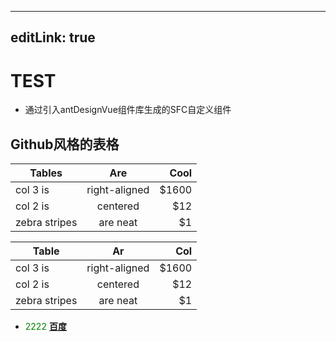 <!--
 * @Author: hali 13656691830@163.com
 * @Date: 2025-05-03 12:46:36
 * @LastEditors: hali 13656691830@163.com
 * @LastEditTime: 2025-05-14 21:11:02
 * @FilePath: \docs\src\test.md
 * @Description: 这是默认设置,请设置`customMade`, 打开koroFileHeader查看配置 进行设置: https://github.com/OBKoro1/koro1FileHeader/wiki/%E9%85%8D%E7%BD%AE  
-->
---
editLink: true
---

<script setup>
import CustomComponent from './components/test.vue'
</script>

# TEST

- 通过引入antDesignVue组件库生成的SFC自定义组件

<CustomComponent />

## Github风格的表格

| Tables        |      Are      |  Cool |
| ------------- | :-----------: | ----: |
| col 3 is      | right-aligned | $1600 |
| col 2 is      |   centered    |   $12 |
| zebra stripes |   are neat    |    $1 |



| Table        |      Ar      |  Col |
| ------------- | :-----------: | ----: |
| col 3 is      | right-aligned | $1600 |
| col 2 is      |   centered    |   $12 |
| zebra stripes |   are neat    |    $1 |

- <font style="color: green">2222</font>
**[百度](https://www.baidu.com/)**